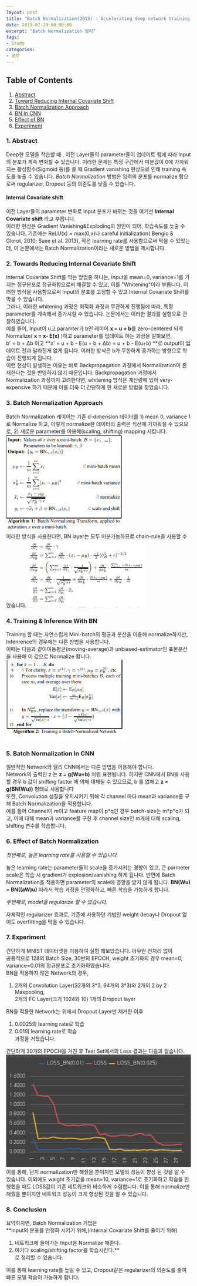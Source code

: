 ```yaml
---
layout: post
title: "Batch Normalization(2015) : Accelerating deep network training by reducing internal covariate shift."
date: 2019-07-29 00:00:00
excerpt: "Batch Normalization 정리"  
tags:
- Study
categories:
- 공부
---
```

## Table of Contents 
1. [Abstract](#abstract)
2. [Toward Reducing Internal Covariate Shift](#reducing)
3. [Batch Normalization Approach](#appr)
4. [BN In CNN](#cnn)
5. [Effect of BN](#effect)
6. [Experiment](#exp)


### 1. Abstract <a name="abstract"></a>
Deep한 모델을 학습할 때 , 이전 Layer들의 parameter들이 업데이트 됨에 따라 Input의 분포가 계속 변화할 수 있습니다. 이러한 문제는 특정 구간에서 미분값이 0에 가까워지는 활성함수(Sigmoid 등)를 쓸 때 Gradient vanishing 현상으로 인해 training 속도를 늦출 수 있습니다. *Batch Normalization* 방법은 입력의 분포를 normalize 함으로써 regularizer, Dropout 등의 의존도를 낮출 수 있습니다.

#### Internal Covariate shift
이전 Layer들의 parameter 변화로 Input 분포가 바뀌는 것을 여기선 **Internal Covariate shift** 라고 부릅니다.  
이러한 현상은 Gradient Vanishing&Exploding의 원인이 되어, 학습속도를 늦출 수 있습니다. 기존에는 ReLU(x) = max(0,x)나 careful initialization( Bengio & Glorot, 2010; Saxe et al. 2013), 작은 learning rate를 사용함으로써 막을 수 있었는데, 이 논문에서는 Batch Normalization이라는 새로운 방법을 제시합니다.  

### 2. Towards Reducing Internal Covariate Shift<a name="reducing"></a>
Internal Covariate Shift를 막는 방법중 하나는, Input을 mean=0, variance=1를 가지는 정규분포로 정규화함으로써 해결할 수 있고, 이를 "Whitening"이라 부릅니다. 이러한 방식을 사용함으로써 Input의 분포를 고정할 수 있고 Internal Covariate Shift를 막을 수 있습니다.  
그러나, 이러한 whitening 과정은 최적화 과정과 무관하게 진행됨에 따라, 특정 parameter를 계속해서 증가시킬 수 있습니다. 논문에서는 이러한 결과를 실험으로 관찰하였습니다.  
예를 들어, Input이 u고 paramter가 b인 레이어 **x = u + b**를 zero-centered 되게 Normalize( **x = x- E(x)** )하고 parameter를 업데이트 하는 과정을 살펴보면,  
b' = b + ∆b 이고 **x' = u + b - E(u + b + ∆b) = u + b - E(u+b) **로 output이 업데이트 전과 달라진게 없게 됩니다. 이러한 방식은 b가 무한하게 증가하는 방향으로 학습이 진행되게 됩니다.  
이런 현상이 발생하는 이유는 바로 Backpropagation 과정에서 Normalization이 존재한다는 것을 반영하지 않기 때문입니다. Backpropagation 과정에서 Normalization 과정까지 고려한다면, whitening 방식은 계산량에 있어 very-expensive 하기 때문에 이를 더욱 더 간단하게 한 새로운 방법을 찾았습니다.

### 3. Batch Normalization Approach<a name="appr"></a>
Batch Normalization 레이어는 기존 d-dimension 데이터를 1) mean 0, variance 1로 Normalize 하고, 이렇게 normalize한 데이터의 출력은 직선에 가까워질 수 있으므로, 2) 새로운 parameter를 이용해(scaling, shifting) mapping 시킵니다.
![ALG1](https://github.com/dghg/dghg.github.io/raw/master/_posts/img/3.PNG)   
이러한 방식을 사용한다면, BN layer는 모두 미분가능하므로 chain-rule을 사용할 수 있습니다. 
![CHRULE](https://github.com/dghg/dghg.github.io/raw/master/_posts/img/4.PNG)  

### 4. Training & Inference With BN
Training 할 때는 자연스럽게 Mini-batch의 평균과 분산을 이용해 normalize하지만, Infenrence의 경우에는 다른 방법을 사용합니다.  
이때는 다음과 같이이동평균(moving-average)과 unbiased-estimator인 표본분산을 사용해 이 값으로 Normalize 합니다.  
![INFwBN](https://github.com/dghg/dghg.github.io/raw/master/_posts/img/5.PNG) 

### 5. Batch Normalization In CNN<a name="cnn"></a>
일반적인 Network와 달리 CNN에서는 다른 방법을 이용해야 합니다.  
Network의 출력인 z 는 **z = g(Wu+b)** 처럼 표현됩니다. 하지만 CNN에서 BN을 사용할 경우 b 값이 shifting factor 에 의해 대체될 수 있으므로, b 를 없애고 **z = g(BN(Wu))** 형태로 사용합니다  
또한, Convolution 성질을 유지시키기 위해 각 channel 마다 mean과 variance를 구해 Batch Normalization을 적용합니다.   
예를 들어 Channel이 m이고 feature map이 p\*q인 경우 batch-size는 m\*p\*q가 되고, 이에 대해 mean과 variance를 구한 후 channel size인 m개에 대해 scaling, shifting 변수를 학습합니다.

### 6. Effect of Batch Normalization<a name="effect"></a>
*첫번째로, 높은 learning rate를 사용할 수 있습니다.*    
  
높은 learning rate는 parameter들의 scale을 증가시키는 경향이 있고, 큰 parmeter scale은 학습 시 gradient가 explosion/vanishing 하게 됩니다. 반면에 Batch Normalization을 적용하면 parameter의 scale에 영향을 받지 않게 됩니다. **BN(Wu) = BN((aW)u)** 따라서 학습 과정을 안정화하고, 빠른 학습을 가능하게 합니다.

*두번째로, model을 regularize 할 수 있습니다.*  
  
자체적인 regularizer 효과로, 기존에 사용하던 기법인 weight decay나 Dropout 없이도 overfitting을 막을 수 있습니다.

### 7. Experiment<a name="exp"></a>
간단하게 MNIST 데이터셋을 이용하여 실험 해보았습니다. 아무런 전처리 없이  
공통적으로 128의 Batch Size, 30번의 EPOCH, weight 초기화의 경우 mean=0, variance=0.01의 정규분포로 초기화하였습니다.  
BN을 적용하지 않은 Network의 경우,   
 1) 2개의 Convolution Layer(32개의 3\*3, 64개의 3\*3)와 2개의 2 by 2 Maxpooling,  
   2개의 FC Layer(크기 1024와 10) 1개의 Dropout layer  
  
BN을 적용한 Network는 위에서 Dropout Layer만 제거한 이후  
1) 0.0025의 learning rate로 학습  
2) 0.01의 learning rate로 학습  
과정을 거쳤습니다. 

간단하게 30개의 EPOCH을 거친 후 Test Set에서의 Loss 결과는 다음과 같습니다.  
![INFwBN](https://github.com/dghg/dghg.github.io/raw/master/_posts/img/8.PNG) 
이를 통해, 단지 normalization만 해줬을 뿐이지만 모델의 성능이 향상 된 것을 알 수 있습니다. 이외에도 weight 초기값을 mean=10, variance=1로 초기화하고 학습을 진행했을 때도 LOSS값이 기존 네트워크와 비슷하게 수렴합니다. 이를 통해 normalize만 해줬을 뿐이지만 네트워크 성능이 크게 향상된 것을 알 수 있습니다.  
  
### 8. Conclusion
요약하자면, Batch Normalization 기법은  
**Input의 분포를 안정화 시키기 위해,(Internal Covariate Shift를 줄이기 위해)  
1) 네트워크에 들어가는 Input을 Normalize 해준다.  
2) 여기다 scaling/shifting factor를 학습시킨다.**  
로 정리할 수 있습니다.  
  
이를 통해 learning rate를 높일 수 있고, Dropout같은 regularizer의 의존도를 줄여 빠른 모델 학습이 가능하게 합니다. 